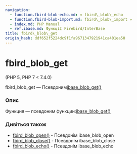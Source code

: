 ```yaml
---
navigation:
  - function.fbird-blob-echo.md: « fbird\_blob\_echo
  - function.fbird-blob-import.md: fbird\_blob\_import »
  - index.md: PHP Manual
  - ref.ibase.md: Функції Firebird/InterBase
title: fbird\_blob\_get
origin_hash: ddf652f5224dc9f1fa9671347921941ca401ea50
---
```

# fbird\_blob\_get

(PHP 5, PHP 7 < 7.4.0)

fbird\_blob\_get — Псевдоним[ibase\_blob\_get()](function.ibase-blob-get.md)

### Опис

Функция — псевдоним функции:[ibase\_blob\_get()](function.ibase-blob-get.md)

### Дивіться також

-   [fbird\_blob\_open()](function.fbird-blob-open.md) \- Псевдонім ibase\_blob\_open
-   [fbird\_blob\_close()](function.fbird-blob-close.md) \- Псевдонім ibase\_blob\_close
-   [fbird\_blob\_echo()](function.fbird-blob-echo.md) \- Псевдонім ibase\_blob\_echo

